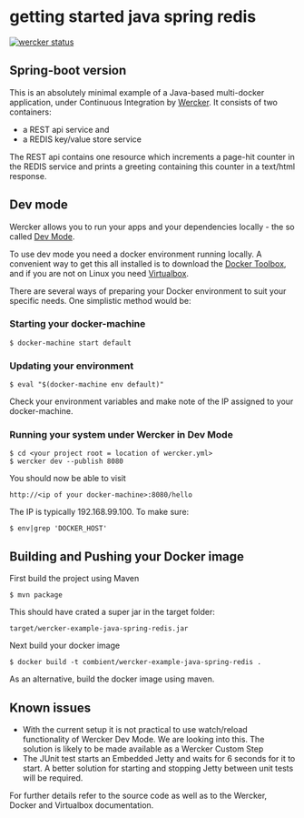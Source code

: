 # getting started java spring redis


[![wercker status](https://app.wercker.com/status/bd30bf8bc30b7fc37997c106f1504538/m "wercker status")](https://app.wercker.com/project/bykey/bd30bf8bc30b7fc37997c106f1504538)

## Spring-boot version
             
This is an absolutely minimal example of a Java-based multi-docker application, under Continuous Integration by
[Wercker](http://wercker.com/). It consists of two containers:    

- a REST api service and 
- a REDIS key/value store service 

The REST api contains one resource which increments a page-hit counter in the REDIS service and prints a greeting 
containing this counter in a text/html response.

## Dev mode

Wercker allows you to run your apps and your dependencies locally - the so called [Dev Mode](http://blog.wercker.com/2015/05/15/Introducing-local-development.html).

To use dev mode you need a docker environment running locally. A convenient way to get this all installed is to download
the [Docker Toolbox](https://www.docker.com/docker-toolbox), and if you are not on Linux you need [Virtualbox](https://www.virtualbox.org/). 

There are several ways of preparing your Docker environment to suit your specific needs. One simplistic method would be:

### Starting your docker-machine

    $ docker-machine start default
                                
### Updating your environment

    $ eval "$(docker-machine env default)"
    
Check your environment variables and make note of the IP assigned to your docker-machine.

### Running your system under Wercker in Dev Mode

    $ cd <your project root = location of wercker.yml>
    $ wercker dev --publish 8080
    
 You should now be able to visit
 
    http://<ip of your docker-machine>:8080/hello
    
The IP is typically 192.168.99.100. To make sure:
    
    $ env|grep 'DOCKER_HOST'
    
## Building and Pushing your Docker image

First build the project using Maven

    $ mvn package  
    
This should have crated a super jar in the target folder:

    target/wercker-example-java-spring-redis.jar
    
Next build your docker image

    $ docker build -t combient/wercker-example-java-spring-redis .
    
As an alternative, build the docker image using maven.

    
    
    
## Known issues

* With the current setup it is not practical to use watch/reload functionality of Wercker Dev Mode. We are looking into this. The solution is likely to be made available as a Wercker Custom Step
* The JUnit test starts an Embedded Jetty and waits for 6 seconds for it to start. A better solution for starting and stopping Jetty between unit tests will be required.
                                                          
For further details refer to the source code as well as to the Wercker, Docker and Virtualbox documentation.
    









